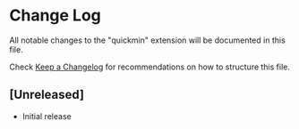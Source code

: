 # Change Log

All notable changes to the "quickmin" extension will be documented in this file.

Check [Keep a Changelog](http://keepachangelog.com/) for recommendations on how to structure this file.

## [Unreleased]

- Initial release